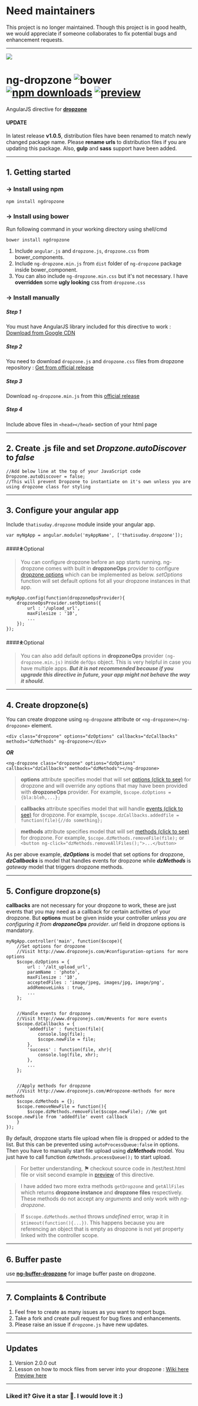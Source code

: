 # Need maintainers
This project is no longer maintained. Though this project is in good health, we would appreciate if someone collaborates to fix potential bugs and enhancement requests.

***

![](https://camo.githubusercontent.com/0ac4844780d7e981e44a9ca97887476f50a0b840/687474703a2f2f7777772e64726f707a6f6e656a732e636f6d2f696d616765732f6e65772d6c6f676f2e737667)

# ng-dropzone  ![bower](https://img.shields.io/bower/v/ngdropzone.svg?style=flat-square) [![npm downloads](https://img.shields.io/npm/dt/ngdropzone.svg?style=flat-square)](https://www.npmjs.com/package/ngdropzone) [![preview](https://img.shields.io/badge/preview-click_here-green.svg?style=flat-square)](https://rawgit.com/thatisuday/ng-dropzone/master/demo/main.html)

AngularJS directive for __[dropzone](https://github.com/enyo/dropzone)__

#### UPDATE
In latest release **v1.0.5**, distribution files have been renamed to match newly changed package name. Please **rename urls** to distribution files if you are updating this package. Also, **gulp** and **sass** support have been added. 

***

## 1. Getting started

### → Install using npm
```
npm install ngdropzone
```

### → Install using bower
Run following command in your working directory using shell/cmd
```
bower install ngdropzone
```

1. Include `angular.js` and `dropzone.js`, `dropzone.css` from bower_components.
2. Include `ng-dropzone.min.js` from `dist` folder of `ng-dropzone` package inside bower_component.
3. You can also include `ng-dropzone.min.css` but it's not necessary. I have **overridden** some **ugly looking** css from `dropzone.css`

### → Install manually
##### Step 1
You must have AngularJS library included for this directive to work : [Download from Google CDN](https://developers.google.com/speed/libraries/#angularjs)

##### Step 2
You need to download `dropzone.js` and `dropzone.css` files from dropzone repository : [Get from official release](https://github.com/enyo/dropzone/releases/tag/v4.3.0)

##### Step 3
Download `ng-dropzone.min.js` from this [official release](https://github.com/thatisuday/ng-dropzone/releases)

##### Step 4
Include above files in `<head></head>` section of your html page

----------

## 2. Create .js file and set _Dropzone.autoDiscover_ to _false_
```
//Add below line at the top of your JavaScript code
Dropzone.autoDiscover = false;
//This will prevent Dropzone to instantiate on it's own unless you are using dropzone class for styling
```

***

## 3. Configure your angular app
Include `thatisuday.dropzone` module inside your angular app.
```
var myNgApp = angular.module('myAppName', ['thatisuday.dropzone']);
```

####⛹Optional
> You can configure dropzone before an app starts running. ng-dropzone comes with built in **dropzoneOps** provider to configure [dropzone options](http://www.dropzonejs.com/#configuration-options) which can be implemented as below. _setOptions_ function will set default options fot all your dropzone instances in that app.

```
myNgApp.config(function(dropzoneOpsProvider){
	dropzoneOpsProvider.setOptions({
		url : '/upload_url',
		maxFilesize : '10',
		...
	});
});
```

####⛹Optional
>You can also add default options in **dropzoneOps** provider `(ng-dropzone.min.js)` inside `defOps` object. This is very helpful in case you have multiple apps.  **_But it is not recommended because if you upgrade this directive in future, your app might not behave the way it should._**

***

## 4. Create dropzone(s)
You can create dropzone using `ng-dropzone` attribute or `<ng-dropzone></ng-dropzone>` element.
```
<div class="dropzone" options="dzOptions" callbacks="dzCallbacks" methods="dzMethods" ng-dropzone></div>
```
**_OR_**
```
<ng-dropzone class="dropzone" options="dzOptions" callbacks="dzCallbacks" methods="dzMethods"></ng-dropzone>
```
> **options** attribute specifies model that will set [options (click to see)](http://www.dropzonejs.com/#configuration-options) for dropzone and will override any options that may have been provided with **dropzoneOps** provider. For example, `$scope.dzOptions = {bla:bleh,...};`

> **callbacks** attribute specifies model that will handle [events (click to see)](http://www.dropzonejs.com/#events) for dropzone. For example, `$scope.dzCallbacks.addedfile = function(file){//do something};`

> **methods** attribute specifies model that will set [methods (click to see)](http://www.dropzonejs.com/#dropzone-methods) for dropzone. For example, `$scope.dzMethods.removeFile(file);` or `<button ng-click="dzMethods.removeAllFiles();">...</button>`

As per above example, **_dzOptions_** is model that set options for dropzone, **_dzCallbacks_** is model that handles events for dropzone while **_dzMethods_** is _gateway_ model that triggers dropzone methods.

***

## 5. Configure dropzone(s)
**callbacks** are not necessary for your dropzone to work, these are just events that you may need as a callback for certain activities of your dropzone. But **options** must be given inside your controller _unless you are configuring it from **dropzoneOps** provider_. _url_ field in dropzone options is mandatory.

```
myNgApp.controller('main', function($scope){
	//Set options for dropzone
	//Visit http://www.dropzonejs.com/#configuration-options for more options
	$scope.dzOptions = {
		url : '/alt_upload_url',
		paramName : 'photo',
		maxFilesize : '10',
		acceptedFiles : 'image/jpeg, images/jpg, image/png',
		addRemoveLinks : true,
		...
	};
	
	
	//Handle events for dropzone
	//Visit http://www.dropzonejs.com/#events for more events
	$scope.dzCallbacks = {
		'addedfile' : function(file){
			console.log(file);
			$scope.newFile = file;
		},
		'success' : function(file, xhr){
			console.log(file, xhr);
		},
		...
	};
	
	
	//Apply methods for dropzone
	//Visit http://www.dropzonejs.com/#dropzone-methods for more methods
	$scope.dzMethods = {};
	$scope.removeNewFile = function(){
		$scope.dzMethods.removeFile($scope.newFile); //We got $scope.newFile from 'addedfile' event callback
	}
});
```

By default, dropzone starts file upload when file is dropped or added to the list. But this can be prevented using `autoProcessQueue:false` in options. Then you have to manually start file upload using **_dzMethods_** model. You just have to call function `dzMethods.processQueue();` to start upload.

> For better understanding, **__⚑__**  checkout source code in /test/test.html file or visit second example in  [preview](https://rawgit.com/thatisuday/ng-dropzone/master/demo/main.html) of this directive.

> I have added two more extra methods `getDropzone` and `getAllFiles` which returns **dropzone instance** and **dropzone files** respectively. These methods do not accept any _arguments_ and only work with _ng-dropzone_.

> If `$scope.dzMethods.method` throws _undefined_ error, wrap it in `$timeout(function(){...})`. This happens because you are referencing an object that is empty as dropzone is not yet property linked with the controller scope.

***

## 6. Buffer paste
use **[ng-buffer-dropzone](https://github.com/thatisuday/ng-buffer-dropzone)** for image buffer paste on dropzone.

***

## 7. Complaints & Contribute
1. Feel free to create as many issues as you want to report bugs.
2. Take a fork and create pull request for bug fixes and enhancements.
3. Please raise an issue if `dropzone.js` have new updates.

***

## Updates
1. Version 2.0.0 out
2. Lesson on how to mock files from server into your dropzone : [Wiki here](https://github.com/thatisuday/ng-dropzone/wiki/Mock-files-(already-uploaded)-from-server-into-dropzone) [Preview here](https://rawgit.com/thatisuday/ng-dropzone/master/demo/server-mock.html)

***

### Liked it? Give it a star 🌟. I would love it :)
